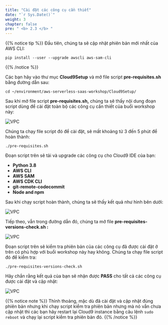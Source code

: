 ```yaml
---
title: "Cài đặt các công cụ cần thiết"
date: "`r Sys.Date()`"
weight: 3
chapter: false
pre: " <b> 2.3 </b> "
---
```


{{% notice tip %}}
Đầu tiên, chúng ta sẽ cập nhật phiên bản mới nhất của AWS CLI:

```
pip install --user --upgrade awscli aws-sam-cli

```

{{% /notice %}}

Các bạn hãy vào thư mục **Cloud9Setup** và mở file script **pre-requisites.sh** bằng đường dẫn sau:

```
cd ~/environment/aws-serverless-saas-workshop/Cloud9Setup/
```

Sau khi mở file script **pre-requisites.sh,** chúng ta sẽ thấy nội dung đoạn script dùng để cài đặt toàn bộ các công cụ cần thiết của buổi workshop này:

![VPC](/images/2.prerequisite/2.3-install/2.3-1.png)

Chúng ta chạy file script đó để cài đặt, sẽ mất khoảng từ 3 đến 5 phút để hoàn thành:

```
./pre-requisites.sh

```

Đoạn script trên sẽ tải và upgrade các công cụ cho Cloud9 IDE của bạn:

- **Python 3.8**
- **AWS CLI**
- **AWS SAM**
- **AWS CDK CLI**
- **git-remote-codecommit**
- **Node and npm**

Sau khi chạy script hoàn thành, chúng ta sẽ thấy kết quả như hình bên dưới:

![VPC](/images/2.prerequisite/2.3-install/2.3-2.png)

Tiếp theo, vẫn trong đường dẫn đó, chúng ta mở file **pre-requisites-versions-check.sh :**

![VPC](/images/2.prerequisite/2.3-install/2.3-3.png)

Đoạn script trên sẽ kiểm tra phiên bản của các công cụ đã được cài đặt ở trên có phù hợp với buổi workshop này hay không. Chúng ta chạy file script đó để kiểm tra:

```
./pre-requisites-versions-check.sh
```

Hãy chắn rằng kết quả của bạn sẽ nhận được **PASS** cho tất cả các công cụ được cài đặt và cập nhật:

![VPC](/images/2.prerequisite/2.3-install/2.3-4edit.png)

{{% notice note %}}
Thỉnh thoảng, mặc dù đã cài đặt và cập nhật đúng phiên bản nhưng khi chạy script kiểm tra phiên bản nhưng mà nó vẫn chưa cập nhật thì các bạn hãy restart lại Cloud9 instance bằng câu lệnh `sudo reboot` và chạy lại script kiểm tra phiên bản đó.
{{% /notice %}}
